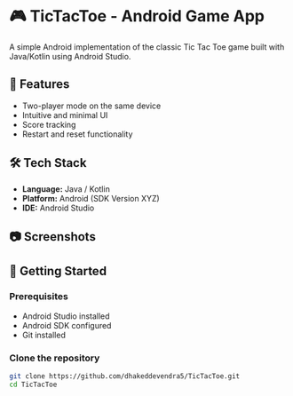 # 🎮 TicTacToe - Android Game App

A simple Android implementation of the classic Tic Tac Toe game built with Java/Kotlin using Android Studio.

## 📱 Features

- Two-player mode on the same device
- Intuitive and minimal UI
- Score tracking
- Restart and reset functionality

## 🛠️ Tech Stack

- **Language:** Java / Kotlin
- **Platform:** Android (SDK Version XYZ)
- **IDE:** Android Studio

## 📷 Screenshots

<!-- You can insert screenshots here -->
<!-- ![Gameplay Screenshot](path-to-image) -->

## 🚀 Getting Started

### Prerequisites

- Android Studio installed
- Android SDK configured
- Git installed

### Clone the repository

```bash
git clone https://github.com/dhakeddevendra5/TicTacToe.git
cd TicTacToe
